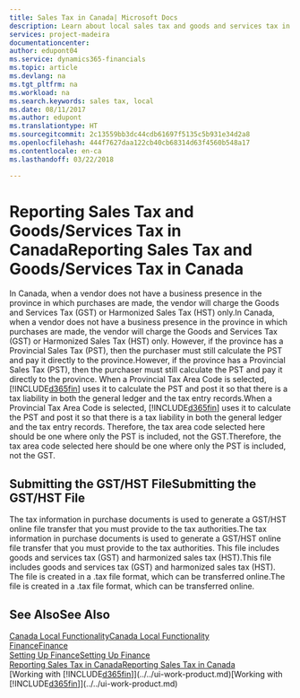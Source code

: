 ```yaml
---
title: Sales Tax in Canada| Microsoft Docs
description: Learn about local sales tax and goods and services tax in Canada.
services: project-madeira
documentationcenter: 
author: edupont04
ms.service: dynamics365-financials
ms.topic: article
ms.devlang: na
ms.tgt_pltfrm: na
ms.workload: na
ms.search.keywords: sales tax, local
ms.date: 08/11/2017
ms.author: edupont
ms.translationtype: HT
ms.sourcegitcommit: 2c13559bb3dc44cdb61697f5135c5b931e34d2a8
ms.openlocfilehash: 444f7627daa122cb40cb68314d63f4560b548a17
ms.contentlocale: en-ca
ms.lasthandoff: 03/22/2018

---
```

# <a name="reporting-sales-tax-and-goodsservices-tax-in-canada"></a><span data-ttu-id="37e59-103">Reporting Sales Tax and Goods/Services Tax in Canada</span><span class="sxs-lookup"><span data-stu-id="37e59-103">Reporting Sales Tax and Goods/Services Tax in Canada</span></span>
<span data-ttu-id="37e59-104">In Canada, when a vendor does not have a business presence in the province in which purchases are made, the vendor will charge the Goods and Services Tax (GST) or Harmonized Sales Tax (HST) only.</span><span class="sxs-lookup"><span data-stu-id="37e59-104">In Canada, when a vendor does not have a business presence in the province in which purchases are made, the vendor will charge the Goods and Services Tax (GST) or Harmonized Sales Tax (HST) only.</span></span> <span data-ttu-id="37e59-105">However, if the province has a Provincial Sales Tax (PST), then the purchaser must still calculate the PST and pay it directly to the province.</span><span class="sxs-lookup"><span data-stu-id="37e59-105">However, if the province has a Provincial Sales Tax (PST), then the purchaser must still calculate the PST and pay it directly to the province.</span></span> <span data-ttu-id="37e59-106">When a Provincial Tax Area Code is selected, [!INCLUDE[d365fin](../../includes/d365fin_md.md)] uses it to calculate the PST and post it so that there is a tax liability in both the general ledger and the tax entry records.</span><span class="sxs-lookup"><span data-stu-id="37e59-106">When a Provincial Tax Area Code is selected, [!INCLUDE[d365fin](../../includes/d365fin_md.md)] uses it to calculate the PST and post it so that there is a tax liability in both the general ledger and the tax entry records.</span></span> <span data-ttu-id="37e59-107">Therefore, the tax area code selected here should be one where only the PST is included, not the GST.</span><span class="sxs-lookup"><span data-stu-id="37e59-107">Therefore, the tax area code selected here should be one where only the PST is included, not the GST.</span></span>  

## <a name="submitting-the-gsthst-file"></a><span data-ttu-id="37e59-108">Submitting the GST/HST File</span><span class="sxs-lookup"><span data-stu-id="37e59-108">Submitting the GST/HST File</span></span>
<span data-ttu-id="37e59-109">The tax information in purchase documents is used to generate a GST/HST online file transfer that you must provide to the tax authorities.</span><span class="sxs-lookup"><span data-stu-id="37e59-109">The tax information in purchase documents is used to generate a GST/HST online file transfer that you must provide to the tax authorities.</span></span> <span data-ttu-id="37e59-110">This file includes goods and services tax (GST) and harmonized sales tax (HST).</span><span class="sxs-lookup"><span data-stu-id="37e59-110">This file includes goods and services tax (GST) and harmonized sales tax (HST).</span></span> <span data-ttu-id="37e59-111">The file is created in a .tax file format, which can be transferred online.</span><span class="sxs-lookup"><span data-stu-id="37e59-111">The file is created in a .tax file format, which can be transferred online.</span></span>  

## <a name="see-also"></a><span data-ttu-id="37e59-112">See Also</span><span class="sxs-lookup"><span data-stu-id="37e59-112">See Also</span></span>
[<span data-ttu-id="37e59-113">Canada Local Functionality</span><span class="sxs-lookup"><span data-stu-id="37e59-113">Canada Local Functionality</span></span>](canada-local-functionality.md)  
[<span data-ttu-id="37e59-114">Finance</span><span class="sxs-lookup"><span data-stu-id="37e59-114">Finance</span></span>](../../finance.md)  
[<span data-ttu-id="37e59-115">Setting Up Finance</span><span class="sxs-lookup"><span data-stu-id="37e59-115">Setting Up Finance</span></span>](../../finance-setup-finance.md)  
[<span data-ttu-id="37e59-116">Reporting Sales Tax in Canada</span><span class="sxs-lookup"><span data-stu-id="37e59-116">Reporting Sales Tax in Canada</span></span>](ca-sales-tax.md)  
<span data-ttu-id="37e59-117">[Working with [!INCLUDE[d365fin](../../includes/d365fin_md.md)]](../../ui-work-product.md)</span><span class="sxs-lookup"><span data-stu-id="37e59-117">[Working with [!INCLUDE[d365fin](../../includes/d365fin_md.md)]](../../ui-work-product.md)</span></span>

